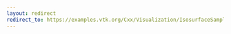 ```yaml
---
layout: redirect
redirect_to: https://examples.vtk.org/Cxx/Visualization/IsosurfaceSampling/
---
```

